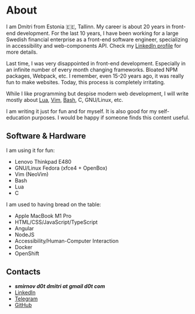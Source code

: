 # About

I am Dmitri from Estonia 🇪🇪, Tallinn. My career is about 20 years in front-end
development. For the last 10 years, I have been working for
a large Swedish financial enterprise as a front-end software engineer,
specializing in accessibility and web-components API. Check
my [LinkedIn profile](https://www.linkedin.com/in/dmitri-smirnov-6424b7b9/)
for more details.

Last time, I was very disappointed in front-end development.
Especially in an infinite number of every month changing frameworks.
Bloated NPM packages, Webpack, etc. I remember, even 15-20 years ago,
it was really fun to make websites. Today, this process is completely
irritating.

While I like programming but despise modern web development,
I will write mostly about [Lua](http://lua.org), [Vim](https://www.vim.org/),
[Bash](https://www.gnu.org/software/bash/), C, GNU/Linux, etc.

I am writing it just for fun and for myself. It is also good for my
self-education purposes. I would be happy if someone finds this content useful.

## Software &amp; Hardware

I am using it for fun:

- Lenovo Thinkpad E480
- GNU/Linux Fedora (xfce4 + OpenBox)
- Vim (NeoVim)
- Bash
- Lua
- C

I am used to having bread on the table:

- Apple MacBook M1 Pro
- HTML/CSS/JavaScript/TypeScript
- Angular
- NodeJS
- Accessibility/Human-Computer Interaction
- Docker
- OpenShift

## Contacts

- ***smirnov d0t dmitri at gmail d0t com***
- [LinkedIn](https://www.linkedin.com/in/dmitri-smirnov-6424b7b9/)
- [Telegram](https://t.me/Xdknight)
- [GitHub](https://github.com/dknight)
